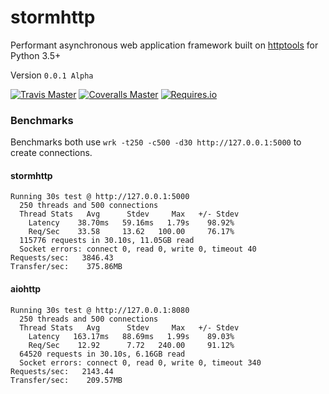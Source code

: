 # stormhttp
Performant asynchronous web application framework built on [httptools](https://github.com/MagicStack/httptools) for Python 3.5+

Version `0.0.1 Alpha`

[![Travis Master](https://img.shields.io/travis/SethMichaelLarson/stormhttp/master.svg?maxAge=300)](https://travis-ci.org/SethMichaelLarson/stormhttp/branches)
[![Coveralls Master](https://img.shields.io/coveralls/SethMichaelLarson/stormhttp/master.svg?maxAge=300)](https://coveralls.io/github/SethMichaelLarson/stormhttp?branch=master)
[![Requires.io](https://img.shields.io/requires/github/SethMichaelLarson/stormhttp.svg?maxAge=300)](https://requires.io/github/SethMichaelLarson/stormhttp/requirements/?branch=develop)

### Benchmarks
Benchmarks both use `wrk -t250 -c500 -d30 http://127.0.0.1:5000` to create connections.

#### stormhttp
```
Running 30s test @ http://127.0.0.1:5000
  250 threads and 500 connections
  Thread Stats   Avg      Stdev     Max   +/- Stdev
    Latency    38.70ms   59.16ms   1.79s    98.92%
    Req/Sec    33.58     13.62   100.00     76.17%
  115776 requests in 30.10s, 11.05GB read
  Socket errors: connect 0, read 0, write 0, timeout 40
Requests/sec:   3846.43
Transfer/sec:    375.86MB
```

#### aiohttp
```
Running 30s test @ http://127.0.0.1:8080
  250 threads and 500 connections
  Thread Stats   Avg      Stdev     Max   +/- Stdev
    Latency   163.17ms   88.69ms   1.99s    89.03%
    Req/Sec    12.92      7.72   240.00     91.12%
  64520 requests in 30.10s, 6.16GB read
  Socket errors: connect 0, read 0, write 0, timeout 340
Requests/sec:   2143.44
Transfer/sec:    209.57MB
```

